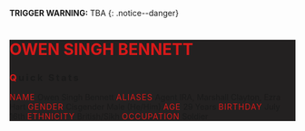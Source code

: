 **TRIGGER WARNING:** TBA
{: .notice--danger}

<div class="row no-gutters m-4 p-4 " style="background-color:#232121;">
<!---------
header name
----------->

<h1 style="color:#d71919"> OWEN SINGH BENNETT</h1>

<!---------
profile
----------->

<h3 class="text-uppercase font-weight-bold" style="letter-spacing:3px;">
    <span style="color:#d71919;">Q</span>uick Stats
</h3>

<span class="text-uppercase pr-3 font-weight-bold" style="color:#d71919;letter-spacing:1px;">NAME</span> <span>Owen Singh Bennett</span>
<span class="text-uppercase pr-3 font-weight-bold" style="color:#d71919;letter-spacing:1px;">ALIASES</span> <span>Agent IRA, Marshall Clayton, Ezra Hart</span>
<span class="text-uppercase pr-3 font-weight-bold" style="color:#d71919;letter-spacing:1px;">GENDER</span> <span>Cisgender Male (He/Him)</span>
<span class="text-uppercase pr-3 font-weight-bold" style="color:#d71919;letter-spacing:1px;">AGE</span> <span>29 Years</span>
<span class="text-uppercase pr-3 font-weight-bold" style="color:#d71919;letter-spacing:1px;">BIRTHDAY</span> <span>July 16th</span>
<span class="text-uppercase pr-3 font-weight-bold" style="color:#d71919;letter-spacing:1px;">ETHNICITY</span> <span>British/Sikh</span>
<span class="text-uppercase pr-3 font-weight-bold" style="color:#d71919;letter-spacing:1px;">OCCUPATION</span> <span>Soldier</span>


</div>



